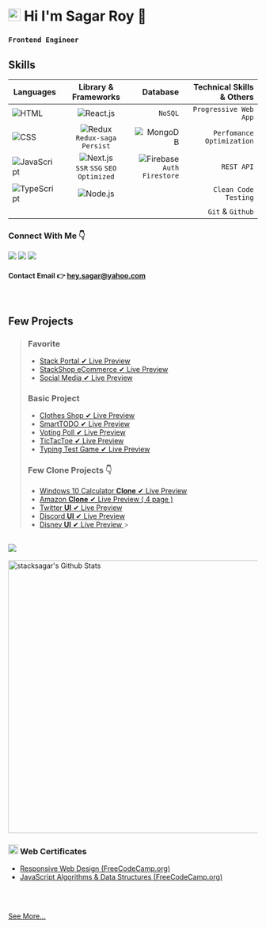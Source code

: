 # <img src="https://i.ibb.co/tB8bvL8/mr-sagar.jpg" width="25" /> Hi I'm Sagar Roy 👋

### `Frontend Engineer`

## Skills

| Languages                                                                          |                                              Library & Frameworks                                               |                                                                                                    Database | Technical Skills & Others |
| ---------------------------------------------------------------------------------- | :-------------------------------------------------------------------------------------------------------------: | ----------------------------------------------------------------------------------------------------------: | ------------------------: |
| <img src="https://img.shields.io/badge/-HTML-red" alt="HTML" />                    |                <img src="https://img.shields.io/badge/-React.js-informational" alt="React.js" />                |                                                                                                     `NoSQL` |     `Progressive Web App` |
| <img src="https://img.shields.io/badge/-CSS-blueviolet" alt="CSS" />               |        <img src="https://img.shields.io/badge/-Redux-blue" alt="Redux" /> <br /> `Redux-saga` `Persist`         |                             <img src="https://img.shields.io/badge/-MongoDB-informational" alt="MongoDB" /> | `Perfomance Optimization` |
| <img src="https://img.shields.io/badge/-JavaScript-yellow" alt="JavaScript" />     | <img src="https://img.shields.io/badge/-Next.js-blueviolet" alt="Next.js" /> <br /> `SSR` `SSG` `SEO Optimized` | <img src="https://img.shields.io/badge/-Firebase-informational" alt="Firebase" /> <br /> `Auth` `Firestore` |               ` REST API` |
| <img src="https://img.shields.io/badge/-TypeScript-blueviolet" alt="TypeScript" /> |                 <img src="https://img.shields.io/badge/-Node.js+Express.js-informational" alt="Node.js" />                 |                                                                                                             |   ` Clean Code` `Testing` |
|                                                                                    |                                                                                                                 |                                                                                                             |         ` Git` & `Github` |

<!--  <img src="https://img.shields.io/badge/-Data Visualization_(D3.js)-informational" alt="Data Visualization D3.js" />  -->

### Connect With Me 👇

[![](https://img.shields.io/badge/%20-Linkedin-blue?color=blue&labelColor=blue&logo=linkedin&logoColor=white)](https://www.linkedin.com/in/stacksagar "@stacksagar linkedin profile") [![](https://img.shields.io/badge/%20-Twitter-blue?color=blue&labelColor=blue&logo=twitter&logoColor=white)](https://www.twitter.com/stacksagar "@stacksagar twitter profile") [![](https://img.shields.io/badge/%20-Facebook-blue?color=blue&labelColor=blue&logo=facebook&logoColor=white)](https://www.facebook.com/stacksagar "@stacksagar facebook profile")

#### Contact Email 👉 <a href="mailto:hey.sagar@yahoo.com">hey.sagar@yahoo.com</a>

<br />

## Few Projects

> ### Favorite
>
> - <a href="https://stackportal.vercel.app"> Stack Portal ✔ Live Preview </a>
> - <a href="https://stacksagar.github.io/stackshop"> StackShop eCommerce ✔ Live Preview </a>
> - <a href="https://stacksagar.github.io/stacksocial"> Social Media ✔ Live Preview </a>
>
> ### Basic Project
>
> - <a href="https://stacksagar.github.io/aio-clothes-shop"> Clothes Shop ✔ Live Preview </a>
> - <a href="https://stacksagar.github.io/smart-todo"> SmartTODO ✔ Live Preview </a>
> - <a href="https://stacksagar.github.io/smart-poll"> Voting Poll ✔ Live Preview </a>
> - <a href="https://stacksagar.github.io/tic-tac-toe"> TicTacToe ✔ Live Preview </a>
> - <a href="https://stacksagar.github.io/typing-test"> Typing Test Game ✔ Live Preview </a>
>
> ### Few Clone Projects 👇
>
> - <a href="https://stacksagar.github.io/windows10-calculator-clone"> Windows 10 Calculator **Clone** ✔ Live Preview </a>
> - <a href="https://stacksagar.github.io/amazon-clone"> Amazon **Clone** ✔ Live Preview ( 4 page ) </a>
> - <a href="https://stacksagar.github.io/twitter-ui"> Twitter **UI** ✔ Live Preview </a>
> - <a href="https://stacksagar.github.io/discord-clone"> Discord **UI** ✔ Live Preview </a>
> - <a href="https://stacksagar.github.io/disney-plus-ui"> Disney **UI** ✔ Live Preview </a> > ` `

 <br/>

<a href="https://github.com/stacksagar">
  <img align="center" src="https://github-readme-stats.vercel.app/api/top-langs/?username=stacksagar&theme=light&hide_langs_below=1" />
</a>

<br />
<br />

<img width="550" alt="stacksagar's Github Stats"  src="https://github-readme-stats.vercel.app/api?username=stacksagar&show_icons=true"/>

### <img src="https://png.pngtree.com/png-clipart/20190614/original/pngtree-certificate-icon-png-image_3715104.jpg" width="20" /> Web Certificates

- <a href="https://www.freecodecamp.org/certification/stacksagar/responsive-web-design">Responsive Web Design (FreeCodeCamp.org) </a>
- <a href="https://www.freecodecamp.org/certification/stacksagar/javascript-algorithms-and-data-structures">JavaScript Algorithms & Data Structures (FreeCodeCamp.org) </a>

<br />
<br />

<a href="https://stacksagar.netlify.app"> See More... </a>
